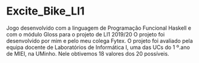 # Excite_Bike_LI1
Jogo desenvolvido com a linguagem de Programação Funcional Haskell e com o módulo Gloss para o projeto de LI1 2019/20
O projeto foi desenvolvido por mim e pelo meu colega Fytex. O projeto foi avaliado pela equipa docente de Laboratórios de Informática I, uma das UCs do
1 º.ano de MIEI, na UMinho.
Nele obtivemos 18 valores dos 20 possíveis.
